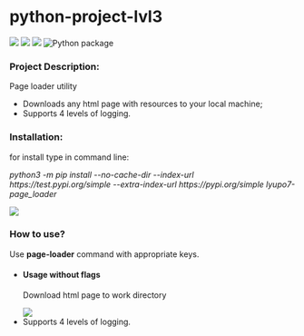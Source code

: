# python-project-lvl3

<a href="https://codeclimate.com/github/LyuPo7/python-project-lvl3/maintainability"><img src="https://api.codeclimate.com/v1/badges/0f92f57e0c0e8d70281f/maintainability" /></a> <a href="https://codeclimate.com/github/LyuPo7/python-project-lvl3/test_coverage"><img src="https://api.codeclimate.com/v1/badges/0f92f57e0c0e8d70281f/test_coverage" /></a> <a href="https://travis-ci.org/LyuPo7/python-project-lvl3"><img src="https://travis-ci.org/LyuPo7/python-project-lvl3.svg?branch=main"></a> ![Python package](https://github.com/LyuPo7/python-project-lvl3/workflows/Python%20package/badge.svg)

<h3>Project Description:</h3>
    <p>Page loader utility</p>
    <ul>
        <li>Downloads any html page with resources to your local machine;</li>
        <li>Supports 4 levels of logging.</li>
    </ul>

<h3>Installation:</h3>
    <p>for install type in command line:</p>
        <p><i>python3 -m pip install --no-cache-dir --index-url https://test.pypi.org/simple --extra-index-url https://pypi.org/simple lyupo7-page_loader</i></p>
    <a href="https://asciinema.org/a/374182" target="_blank"><img src="https://asciinema.org/a/374182.svg" /></a>

<h3>How to use?</h3>
    <p>Use <b>page-loader</b> command with appropriate keys.</p>
    <ul>
        <li> <h4>Usage without flags</h4>
            <p>Download html page to work directory</p>
            <a href="https://asciinema.org/a/374204" target="_blank"><img src="https://asciinema.org/a/374204.svg" /></a>
       </li>
        <li>Supports 4 levels of logging.</li>
    </ul>
